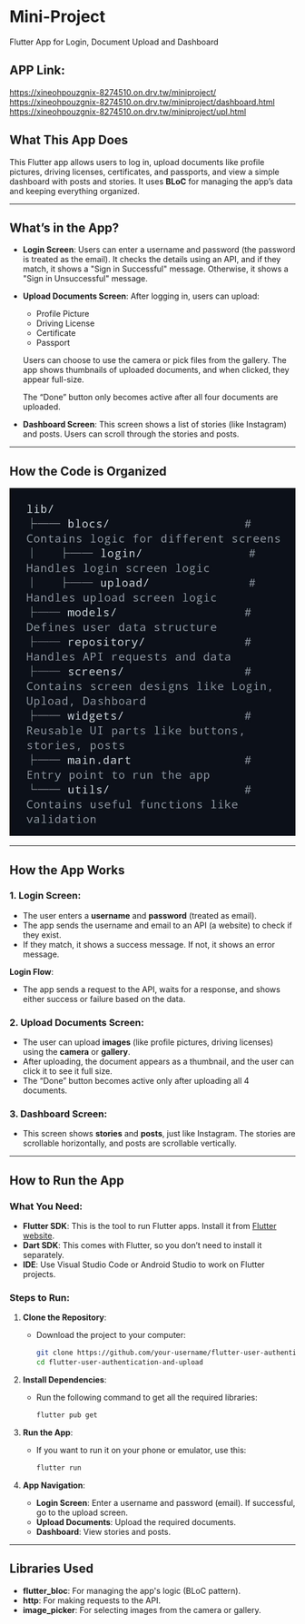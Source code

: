 # Mini-Project

Flutter App for Login, Document Upload and Dashboard

## APP Link: 

  https://xineohpouzgnix-8274510.on.drv.tw/miniproject/
  https://xineohpouzgnix-8274510.on.drv.tw/miniproject/dashboard.html
  https://xineohpouzgnix-8274510.on.drv.tw/miniproject/upl.html

## **What This App Does**

This Flutter app allows users to log in, upload documents like profile pictures, driving licenses, certificates, and passports, and view a simple dashboard with posts and stories. It uses **BLoC** for managing the app’s data and keeping everything organized.

---

## **What’s in the App?**

- **Login Screen**: Users can enter a username and password (the password is treated as the email). It checks the details using an API, and if they match, it shows a "Sign in Successful" message. Otherwise, it shows a "Sign in Unsuccessful" message.
  
- **Upload Documents Screen**: After logging in, users can upload:
  - Profile Picture
  - Driving License
  - Certificate
  - Passport

  Users can choose to use the camera or pick files from the gallery. The app shows thumbnails of uploaded documents, and when clicked, they appear full-size. 

  The “Done” button only becomes active after all four documents are uploaded.

- **Dashboard Screen**: This screen shows a list of stories (like Instagram) and posts. Users can scroll through the stories and posts.

---

## **How the Code is Organized**




![Directory Structure](./readme.jpg)

---

## **How the App Works**

### **1. Login Screen:**
- The user enters a **username** and **password** (treated as email).
- The app sends the username and email to an API (a website) to check if they exist.
- If they match, it shows a success message. If not, it shows an error message.
  
**Login Flow**: 
- The app sends a request to the API, waits for a response, and shows either success or failure based on the data.

### **2. Upload Documents Screen:**
- The user can upload **images** (like profile pictures, driving licenses) using the **camera** or **gallery**.
- After uploading, the document appears as a thumbnail, and the user can click it to see it full size.
- The “Done” button becomes active only after uploading all 4 documents.

### **3. Dashboard Screen:**
- This screen shows **stories** and **posts**, just like Instagram. The stories are scrollable horizontally, and posts are scrollable vertically.

---

## **How to Run the App**

### **What You Need:**
- **Flutter SDK**: This is the tool to run Flutter apps. Install it from [Flutter website](https://flutter.dev/docs/get-started/install).
- **Dart SDK**: This comes with Flutter, so you don’t need to install it separately.
- **IDE**: Use Visual Studio Code or Android Studio to work on Flutter projects.

### **Steps to Run:**

1. **Clone the Repository**:
   - Download the project to your computer:
     ```bash
     git clone https://github.com/your-username/flutter-user-authentication-and-upload.git
     cd flutter-user-authentication-and-upload
     ```

2. **Install Dependencies**:
   - Run the following command to get all the required libraries:
     ```bash
     flutter pub get
     ```

3. **Run the App**:
   - If you want to run it on your phone or emulator, use this:
     ```bash
     flutter run
     ```

4. **App Navigation**:
   - **Login Screen**: Enter a username and password (email). If successful, go to the upload screen.
   - **Upload Documents**: Upload the required documents.
   - **Dashboard**: View stories and posts.

---

## **Libraries Used**

- **flutter_bloc**: For managing the app's logic (BLoC pattern).
- **http**: For making requests to the API.
- **image_picker**: For selecting images from the camera or gallery.
